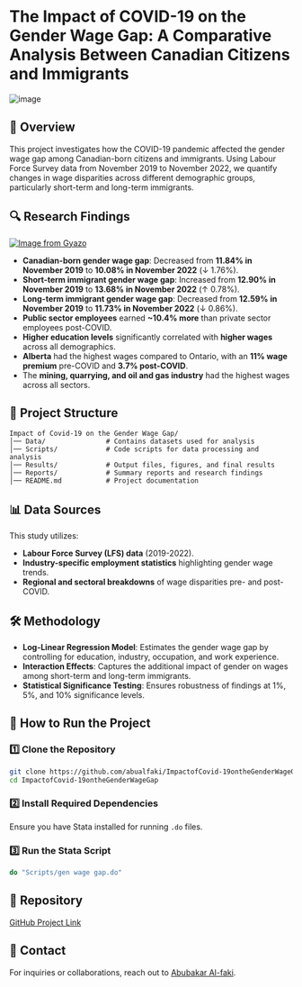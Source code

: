 # The Impact of COVID-19 on the Gender Wage Gap: A Comparative Analysis Between Canadian Citizens and Immigrants

![image](https://github.com/user-attachments/assets/55aefbb2-0f60-481e-8547-ff418dab53b9)

## 📌 Overview
This project investigates how the COVID-19 pandemic affected the gender wage gap among Canadian-born citizens and immigrants. Using Labour Force Survey data from November 2019 to November 2022, we quantify changes in wage disparities across different demographic groups, particularly short-term and long-term immigrants.

## 🔍 Research Findings
[![Image from Gyazo](https://i.gyazo.com/39e10eb32e41bf9e885dcce5c8f07d5e.png)](https://gyazo.com/39e10eb32e41bf9e885dcce5c8f07d5e)
- **Canadian-born gender wage gap**: Decreased from **11.84% in November 2019** to **10.08% in November 2022** (↓ 1.76%).
- **Short-term immigrant gender wage gap**: Increased from **12.90% in November 2019** to **13.68% in November 2022** (↑ 0.78%).
- **Long-term immigrant gender wage gap**: Decreased from **12.59% in November 2019** to **11.73% in November 2022** (↓ 0.86%).
- **Public sector employees** earned **~10.4% more** than private sector employees post-COVID.
- **Higher education levels** significantly correlated with **higher wages** across all demographics.
- **Alberta** had the highest wages compared to Ontario, with an **11% wage premium** pre-COVID and **3.7% post-COVID**.
- The **mining, quarrying, and oil and gas industry** had the highest wages across all sectors.

## 📂 Project Structure
```
Impact of Covid-19 on the Gender Wage Gap/
│── Data/               # Contains datasets used for analysis
│── Scripts/            # Code scripts for data processing and analysis
│── Results/            # Output files, figures, and final results
│── Reports/            # Summary reports and research findings
│── README.md           # Project documentation
```

## 📊 Data Sources
This study utilizes:
- **Labour Force Survey (LFS) data** (2019-2022).
- **Industry-specific employment statistics** highlighting gender wage trends.
- **Regional and sectoral breakdowns** of wage disparities pre- and post-COVID.

## 🛠️ Methodology
- **Log-Linear Regression Model**: Estimates the gender wage gap by controlling for education, industry, occupation, and work experience.
- **Interaction Effects**: Captures the additional impact of gender on wages among short-term and long-term immigrants.
- **Statistical Significance Testing**: Ensures robustness of findings at 1%, 5%, and 10% significance levels.

## 🚀 How to Run the Project
### 1️⃣ Clone the Repository
```bash
git clone https://github.com/abualfaki/ImpactofCovid-19ontheGenderWageGap.git
cd ImpactofCovid-19ontheGenderWageGap
```
### 2️⃣ Install Required Dependencies
Ensure you have Stata installed for running `.do` files.

### 3️⃣ Run the Stata Script
```stata
do "Scripts/gen wage gap.do"
```

## 🔗 Repository
[GitHub Project Link](https://github.com/abualfaki/ImpactofCovid-19ontheGenderWageGap)

## 📩 Contact
For inquiries or collaborations, reach out to [Abubakar Al-faki](https://github.com/abualfaki).
